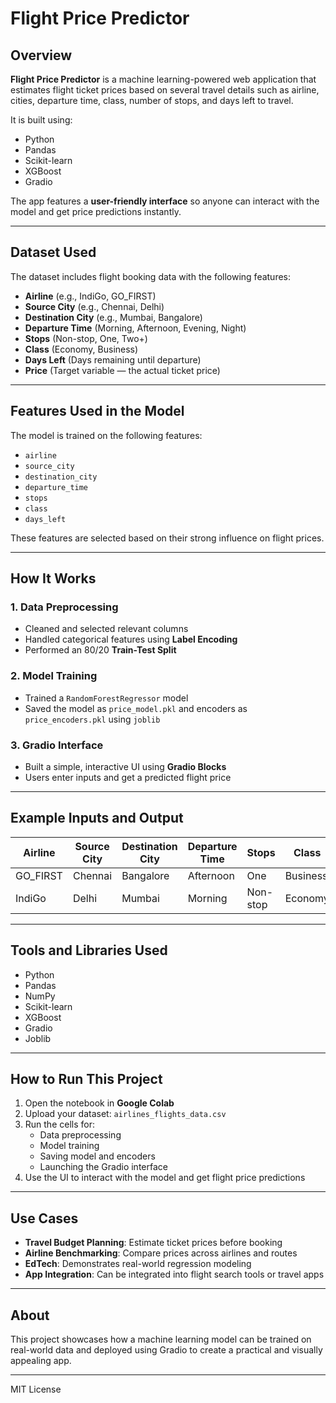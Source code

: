# Flight Price Predictor

## Overview

**Flight Price Predictor** is a machine learning-powered web application that estimates flight ticket prices based on several travel details such as airline, cities, departure time, class, number of stops, and days left to travel.

It is built using:

- Python
- Pandas
- Scikit-learn
- XGBoost
- Gradio

The app features a **user-friendly interface** so anyone can interact with the model and get price predictions instantly.

---

## Dataset Used

The dataset includes flight booking data with the following features:

- **Airline** (e.g., IndiGo, GO_FIRST)
- **Source City** (e.g., Chennai, Delhi)
- **Destination City** (e.g., Mumbai, Bangalore)
- **Departure Time** (Morning, Afternoon, Evening, Night)
- **Stops** (Non-stop, One, Two+)
- **Class** (Economy, Business)
- **Days Left** (Days remaining until departure)
- **Price** (Target variable — the actual ticket price)

---

## Features Used in the Model

The model is trained on the following features:

- `airline`
- `source_city`
- `destination_city`
- `departure_time`
- `stops`
- `class`
- `days_left`

These features are selected based on their strong influence on flight prices.

---

## How It Works

### 1. **Data Preprocessing**
- Cleaned and selected relevant columns
- Handled categorical features using **Label Encoding**
- Performed an 80/20 **Train-Test Split**

### 2. **Model Training**
- Trained a `RandomForestRegressor` model
- Saved the model as `price_model.pkl` and encoders as `price_encoders.pkl` using `joblib`

### 3. **Gradio Interface**
- Built a simple, interactive UI using **Gradio Blocks**
- Users enter inputs and get a predicted flight price

---

## Example Inputs and Output

| Airline  | Source City | Destination City | Departure Time | Stops    | Class    | Days Left | Predicted Price |
|----------|-------------|------------------|----------------|----------|----------|------------|-----------------|
| GO_FIRST | Chennai     | Bangalore        | Afternoon      | One      | Business | 10         | ₹5412.50        |
| IndiGo   | Delhi       | Mumbai           | Morning        | Non-stop | Economy  | 20         | ₹3125.00        |

---

## Tools and Libraries Used

- Python
- Pandas
- NumPy
- Scikit-learn
- XGBoost
- Gradio
- Joblib

---

## How to Run This Project

1. Open the notebook in **Google Colab**
2. Upload your dataset: `airlines_flights_data.csv`
3. Run the cells for:
    - Data preprocessing
    - Model training
    - Saving model and encoders
    - Launching the Gradio interface
4. Use the UI to interact with the model and get flight price predictions

---

## Use Cases

- **Travel Budget Planning**: Estimate ticket prices before booking
- **Airline Benchmarking**: Compare prices across airlines and routes
- **EdTech**: Demonstrates real-world regression modeling
- **App Integration**: Can be integrated into flight search tools or travel apps

---

## About

This project showcases how a machine learning model can be trained on real-world data and deployed using Gradio to create a practical and visually appealing app.

---


MIT License

